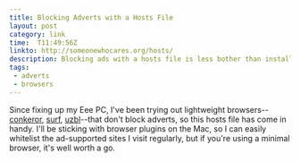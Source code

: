 ```yaml
---
title: Blocking Adverts with a Hosts File 
layout: post
category: link
time:  T11:49:56Z
linkto: http://someonewhocares.org/hosts/  
description: Blocking ads with a hosts file is less bother than installing extensions.
tags:
 - adverts
 - browsers
---
```


Since fixing up my Eee PC, I've been trying out lightweight browsers--[conkeror](http://conkeror.org/ "Nice, but the emacs-style keybindings are a pain on the Eee"), [surf](http://surf.suckless.org/ "I really like surf, but I need to write some scripts to make it truly usable"), [uzbl](http://www.uzbl.org/ "Interesting, but too much faff")--that don't block adverts, so this hosts file has come in handy. I'll be sticking with browser plugins on the Mac, so I can easily whitelist the ad-supported sites I visit regularly, but if you're using a minimal browser, it's well worth a go.
